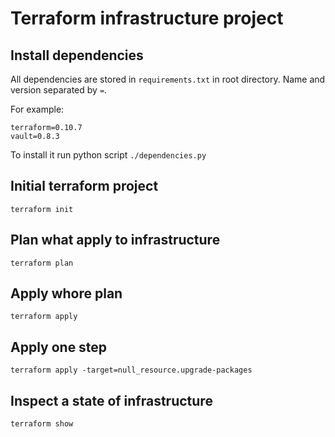 # Terraform infrastructure project

## Install dependencies

All dependencies are stored in `requirements.txt` in root directory.
Name and version separated by `=`.

For example:
```
terraform=0.10.7
vault=0.8.3
```

To install it run python script `./dependencies.py`

## Initial terraform project

```
terraform init
```

## Plan what apply to infrastructure

```
terraform plan
```

## Apply whore plan

```
terraform apply
```

## Apply one step

```
terraform apply -target=null_resource.upgrade-packages
```

## Inspect a state of infrastructure

```
terraform show
```

